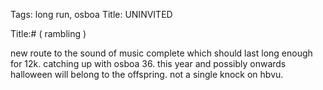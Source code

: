 Tags: long run, osboa
Title: UNINVITED
  
Title:# ( rambling )
  
new route to the sound of music complete which should last long enough for 12k. catching up with osboa 36. this year and possibly onwards halloween will belong to the offspring. not a single knock on hbvu.